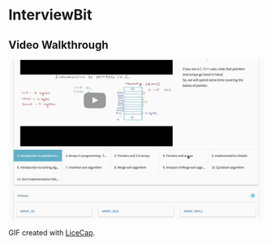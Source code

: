 # InterviewBit
## Video Walkthrough

![Video Walkthrough](InterviewBit_Week1.gif)

GIF created with [LiceCap](http://www.cockos.com/licecap/).
